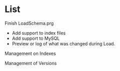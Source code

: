# List

Finish LoadSchema.prg
- Add support to index files
- Add support to MySQL
- Preview or log of what was changed during Load.

Management on Indexes

Management of Versions
